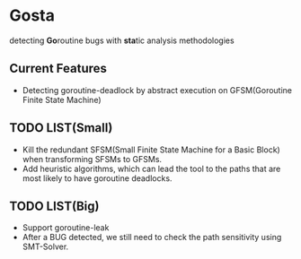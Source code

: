 # Gosta
detecting <strong>Go</strong>routine bugs with <strong>sta</strong>tic analysis methodologies

## Current Features
+ Detecting goroutine-deadlock by abstract execution on GFSM(Goroutine Finite State Machine)


## TODO LIST(Small)
+ Kill the redundant SFSM(Small Finite State Machine for a Basic Block) when transforming SFSMs to GFSMs.
+ Add heuristic algorithms, which can lead the tool to the paths that are most likely to have goroutine deadlocks. 


## TODO LIST(Big)
+ Support goroutine-leak
+ After a BUG detected, we still need to check the path sensitivity using SMT-Solver.
